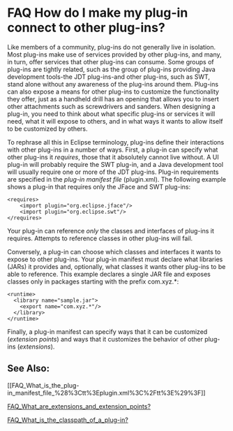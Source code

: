 

FAQ How do I make my plug-in connect to other plug-ins?
=======================================================

Like members of a community, plug-ins do not generally live in isolation. Most plug-ins make use of services provided by other plug-ins, and many, in turn, offer services that other plug-ins can consume. Some groups of plug-ins are tightly related, such as the group of plug-ins providing Java development tools-the JDT plug-ins-and other plug-ins, such as SWT, stand alone without any awareness of the plug-ins around them. Plug-ins can also expose a means for other plug-ins to customize the functionality they offer, just as a handheld drill has an opening that allows you to insert other attachments such as screwdrivers and sanders. When designing a plug-in, you need to think about what specific plug-ins or services it will need, what it will expose to others, and in what ways it wants to allow itself to be customized by others.

  

  
To rephrase all this in Eclipse terminology, plug-ins define their interactions with other plug-ins in a number of ways. First, a plug-in can specify what other plug-ins it _requires_, those that it absolutely cannot live without. A UI plug-in will probably require the SWT plug-in, and a Java development tool will usually require one or more of the JDT plug-ins. Plug-in requirements are specified in the _plug-in manifest file_ (plugin.xml). The following example shows a plug-in that requires only the JFace and SWT plug-ins:

    <requires>
        <import plugin="org.eclipse.jface"/>
        <import plugin="org.eclipse.swt"/>
    </requires>

Your plug-in can reference _only_ the classes and interfaces of plug-ins it requires. Attempts to reference classes in other plug-ins will fail.

  

  
Conversely, a plug-in can choose which classes and interfaces it wants to expose to other plug-ins. Your plug-in manifest must declare what libraries (JARs) it provides and, optionally, what classes it wants other plug-ins to be able to reference. This example declares a single JAR file and exposes classes only in packages starting with the prefix com.xyz.*:

    <runtime>
      <library name="sample.jar">
        <export name="com.xyz.*"/>
      </library>   
    </runtime>

  

  
Finally, a plug-in manifest can specify ways that it can be customized (_extension points_) and ways that it customizes the behavior of other plug-ins (_extensions_).

  

  

  

See Also:
---------

\[\[FAQ\_What\_is\_the\_plug-in\_manifest\_file_%28%3Ctt%3Eplugin.xml%3C%2Ftt%3E%29%3F\]\]

  
[FAQ\_What\_are\_extensions\_and\_extension\_points?](./FAQ_What_are_extensions_and_extension_points.md "FAQ What are extensions and extension points?")

  
[FAQ\_What\_is\_the\_classpath\_of\_a_plug-in?](./FAQ_What_is_the_classpath_of_a_plug-in.md "FAQ What is the classpath of a plug-in?")

